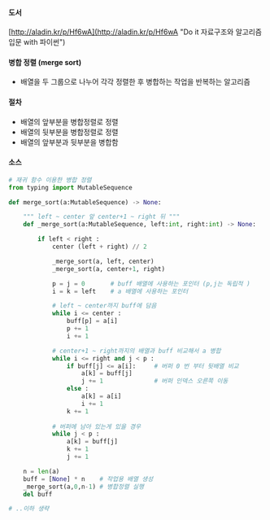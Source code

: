 #### 도서

[http://aladin.kr/p/Hf6wA](http://aladin.kr/p/Hf6wA "Do it 자료구조와 알고리즘 입문 with 파이썬")

#### 병합 정렬 (merge sort)
- 배열을 두 그룹으로 나누어 각각 정렬한 후 병합하는 작업을 반복하는 알고리즘 

#### 절차 
+ 배열의 앞부분을 병합정렬로 정렬
+ 배열의 뒷부분을 병합정렬로 정렬 
+ 배열의 앞부분과 뒷부분을 병합함 
  
#### 소스
```python 
# 재귀 함수 이용한 병합 정렬 
from typing import MutableSequence 

def merge_sort(a:MutableSequence) -> None:

    """ left ~ center 앞 center+1 ~ right 뒤 """
    def _merge_sort(a:MutableSequence, left:int, right:int) -> None:

        if left < right :
            center (left + right) // 2

            _merge_sort(a, left, center)
            _merge_sort(a, center+1, right)

            p = j = 0       # buff 배열에 사용하는 포인터 (p,j는 독립적 )
            i = k = left    # a 배열에 사용하는 포인터 

            # left ~ center까지 buff에 담음 
            while i <= center : 
                buff[p] = a[i]
                p += 1
                i += 1 

            # center+1 ~ right까지의 배열과 buff 비교해서 a 병합
            while i <= right and j < p :
                if buff[j] <= a[i]:     # 버퍼 0 번 부터 뒷배열 비교 
                    a[k] = buff[j]
                    j += 1              # 버퍼 인덱스 오른쪽 이동 
                else : 
                    a[k] = a[i]
                    i += 1 
                k += 1 
            
            # 버퍼에 남아 있는게 있을 경우 
            while j < p :
                a[k] = buff[j]
                k += 1 
                j += 1

    n = len(a)
    buff = [None] * n    # 작업용 배열 생성
    _merge_sort(a,0,n-1) # 병합정렬 실행
    del buff 

# ..이하 생략        
```